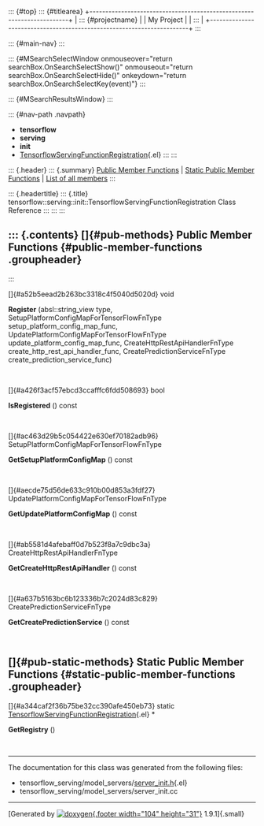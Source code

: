 ::: {#top}
::: {#titlearea}
+-----------------------------------------------------------------------+
| ::: {#projectname}                                                    |
| My Project                                                            |
| :::                                                                   |
+-----------------------------------------------------------------------+
:::

::: {#main-nav}
:::

::: {#MSearchSelectWindow onmouseover="return searchBox.OnSearchSelectShow()" onmouseout="return searchBox.OnSearchSelectHide()" onkeydown="return searchBox.OnSearchSelectKey(event)"}
:::

::: {#MSearchResultsWindow}
:::

::: {#nav-path .navpath}
-   **tensorflow**
-   **serving**
-   **init**
-   [TensorflowServingFunctionRegistration](classtensorflow_1_1serving_1_1init_1_1TensorflowServingFunctionRegistration.html){.el}
:::
:::

::: {.header}
::: {.summary}
[Public Member Functions](#pub-methods) \| [Static Public Member
Functions](#pub-static-methods) \| [List of all
members](classtensorflow_1_1serving_1_1init_1_1TensorflowServingFunctionRegistration-members.html)
:::

::: {.headertitle}
::: {.title}
tensorflow::serving::init::TensorflowServingFunctionRegistration Class
Reference
:::
:::
:::

::: {.contents}
[]{#pub-methods} Public Member Functions {#public-member-functions .groupheader}
----------------------------------------
:::

[]{#a52b5eead2b263bc3318c4f5040d5020d} void 

**Register** (absl::string\_view type,
SetupPlatformConfigMapForTensorFlowFnType
setup\_platform\_config\_map\_func,
UpdatePlatformConfigMapForTensorFlowFnType
update\_platform\_config\_map\_func, CreateHttpRestApiHandlerFnType
create\_http\_rest\_api\_handler\_func, CreatePredictionServiceFnType
create\_prediction\_service\_func)

 

[]{#a426f3acf57ebcd3ccafffc6fdd508693} bool 

**IsRegistered** () const

 

[]{#ac463d29b5c054422e630ef70182adb96}
SetupPlatformConfigMapForTensorFlowFnType 

**GetSetupPlatformConfigMap** () const

 

[]{#aecde75d56de633c910b00d853a3fdf27}
UpdatePlatformConfigMapForTensorFlowFnType 

**GetUpdatePlatformConfigMap** () const

 

[]{#ab5581d4afebaff0d7b523f8a7c9dbc3a} CreateHttpRestApiHandlerFnType 

**GetCreateHttpRestApiHandler** () const

 

[]{#a637b5163bc6b123336b7c2024d83c829} CreatePredictionServiceFnType 

**GetCreatePredictionService** () const

 

[]{#pub-static-methods} Static Public Member Functions {#static-public-member-functions .groupheader}
------------------------------------------------------

[]{#a344caf2f36b75be32cc390afe450eb73} static
[TensorflowServingFunctionRegistration](classtensorflow_1_1serving_1_1init_1_1TensorflowServingFunctionRegistration.html){.el}
\* 

**GetRegistry** ()

 

------------------------------------------------------------------------

The documentation for this class was generated from the following files:

-   tensorflow\_serving/model\_servers/[server\_init.h](server__init_8h_source.html){.el}
-   tensorflow\_serving/model\_servers/server\_init.cc

------------------------------------------------------------------------

[Generated by [![doxygen](doxygen.svg){.footer width="104"
height="31"}](https://www.doxygen.org/index.html) 1.9.1]{.small}
